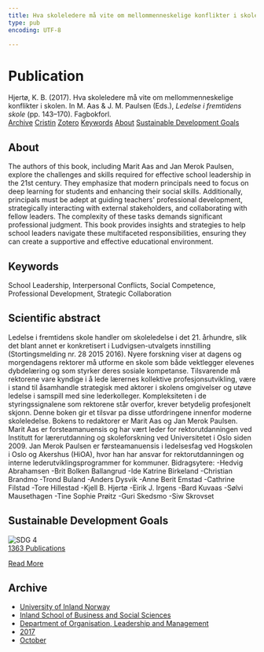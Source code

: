 ```yaml
---
title: Hva skoleledere må vite om mellommenneskelige konflikter i skolen
type: pub
encoding: UTF-8

---
```

<h1>Publication</h1>
<article id="csl-bib-container-M4UPQNK9" class="csl-bib-container">
  <div class="csl-bib-body"> <div class="csl-entry">Hjertø, K. B. (2017). Hva skoleledere må vite om mellommenneskelige konflikter i skolen. In M. Aas &#38; J. M. Paulsen (Eds.), <i>Ledelse i fremtidens skole</i> (pp. 143–170). Fagbokforl.</div> </div>
  <div class="csl-bib-buttons">
    <a href="#taxonomy-article-M4UPQNK9" alt="archive" class="csl-bib-button">Archive</a>
    <a href="https://app.cristin.no/results/show.jsf?id=1502071" alt="Cristin" class="csl-bib-button">Cristin</a>
    <a href="http://zotero.org/groups/5881554/items/M4UPQNK9" alt="Zotero" class="csl-bib-button">Zotero</a>
    <a href="#keywords-article-M4UPQNK9" alt="keywords" class="csl-bib-button">Keywords</a>
    <a href="#about-article-M4UPQNK9" alt="about_pub" class="csl-bib-button">About</a>
    <a href="#sdg-article-M4UPQNK9" alt="sdg" class="csl-bib-button">Sustainable Development Goals</a>
  </div>
  <div id="csl-bib-meta-container-M4UPQNK9"></div>
</article>
<div id="csl-bib-meta-M4UPQNK9" class="csl-bib-meta">
  <article id="about-article-M4UPQNK9" class="about_pub-article">
    <h1>About</h1>
    The authors of this book, including Marit Aas and Jan Merok Paulsen, explore the challenges and skills required for effective school leadership in the 21st century. They emphasize that modern principals need to focus on deep learning for students and enhancing their social skills. Additionally, principals must be adept at guiding teachers' professional development, strategically interacting with external stakeholders, and collaborating with fellow leaders. The complexity of these tasks demands significant professional judgment. This book provides insights and strategies to help school leaders navigate these multifaceted responsibilities, ensuring they can create a supportive and effective educational environment.
  </article>
  <article id="keywords-article-M4UPQNK9" class="keywords-article">
    <h1>Keywords</h1>
    School Leadership, Interpersonal Conflicts, Social Competence, Professional Development, Strategic Collaboration
  </article>
  <article id="abstract-article-M4UPQNK9" class="abstract-article">
    <h1>Scientific abstract</h1>
    Ledelse i fremtidens skole handler om skoleledelse i det 21. århundre, slik det blant annet er konkretisert i Ludvigsen-utvalgets innstilling (Stortingsmelding nr. 28 2015 2016). Nyere forskning viser at dagens og morgendagens rektorer må utforme en skole som både vektlegger elevenes dybdelæring og som styrker deres sosiale kompetanse. Tilsvarende må rektorene vare kyndige i å lede lærernes kollektive profesjonsutvikling, være i stand til åsamhandle strategisk med aktorer i skolens omgivelser og utøve ledelse i samspill med sine lederkolleger. Kompleksiteten i de styringssignalene som rektorene står overfor, krever betydelig profesjonelt skjonn. Denne boken gir et tilsvar pa disse utfordringene innenfor moderne skoleledelse. Bokens to redaktorer er Marit Aas og Jan Merok Paulsen. Marit Aas er forsteamanuensis og har vært leder for rektorutdanningen ved Institutt for lærerutdanning og skoleforskning ved Universitetet i Oslo siden 2009. Jan Merok Paulsen er førsteamanuensis i ledelsesfag ved Hogskolen i Oslo og Akershus (HiOA), hvor han har ansvar for rektorutdanningen og interne lederutviklingsprogrammer for kommuner. Bidragsytere: -Hedvig Abrahamsen -Brit Bolken Ballangrud -Ide Katrine Birkeland -Christian Brandmo -Trond Buland -Anders Dysvik -Anne Berit Emstad -Cathrine Filstad -Tore Hillestad -Kjell B. Hjertø -Eirik J. Irgens -Bard Kuvaas -Sølvi Mausethagen -Tine Sophie Prøitz -Guri Skedsmo -Siw Skrovset
  </article>
  <article id="sdg-article-M4UPQNK9" class="sdg-article">
    <h1>Sustainable Development Goals</h1>
    <div class="sdg-container"><div id="sdg4" class="sdg">
        <img src="{{< params subfolder >}}images/sdg/sdg04_en.png" class="image" alt="SDG 4">
        <div class="sdg-overlay">
          <a href="{{< params subfolder >}}en/archive/?sdg=4#archive" class="sdg-publication-count"><span>1363</span> Publications</a>
          <p><a href="https://sdgs.un.org/goals/goal4" class="sdg-read-more">Read More</a></p>
        </div>
      </div></div>
  </article>
  <article id="taxonomy-article-M4UPQNK9" class="taxonomy-article">
    <h1>Archive</h1>
    <ul>
      <li><a href="{{< params subfolder >}}en/archive/?key=3DCRN523">University of Inland Norway</a></li>
      <li><a href="{{< params subfolder >}}en/archive/?key=DU8Q9LN9">Inland School of Business and Social Sciences</a></li>
      <li><a href="{{< params subfolder >}}en/archive/?key=4LUWR3ZM">Department of Organisation, Leadership and Management</a></li>
      <li><a href="{{< params subfolder >}}en/archive/?key=KF5I8TQ8">2017</a></li>
      <li><a href="{{< params subfolder >}}en/archive/?key=6PU2ZUNA">October</a></li>
    </ul>
  </article>
</div>

